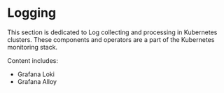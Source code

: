 # Logging

This section is dedicated to Log collecting and processing in Kubernetes clusters. These components and operators are a part of the Kubernetes monitoring stack.

Content includes:

- Grafana Loki
- Grafana Alloy
